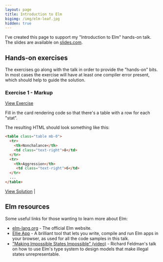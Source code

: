 ```yaml
---
layout: page
title: Introduction to Elm
bigimg: /img/elm-leaf.jpg
hidden: true
---
```


I've created this page to support my "Introduction to Elm" hands-on talk. The slides are available on [slides.com](http://slides.com/morcs/introduction-to-elm).

## Hands-on exercises

The exercises go along with the talk in order to provide the "hands-on" bits. In most cases the exercise will have at least one compiler error present, which should help to guide the solution.

### Exercise 1 - Markup

[View Exercise](https://ellie-app.com/mwRph7znwa1/2)

Fill in the card rendering code so that there's a table with a row for each "stat". 

The resulting HTML should look something like this:

```html
<table class="table mb-0">
  <tr>
    <th>Nonchalance</th>
    <td class="text-right">8</td>
  </tr>
  <tr>
    <th>Aggression</th>
     <td class="text-right">6</td>
  </tr>
  ...
</table>
```

[View Solution](https://ellie-app.com/mwRph7znwa1/1) |

## Elm resources

Some useful links for those wanting to learn more about Elm:

* [elm-lang.org](http://elm-lang.org/) - The official Elm website.
* [Ellie App](https://ellie-app.com/) - A brilliant tool that lets you write, compile and run Elm apps in your browser, as used for all the code samples in this talk.
* ["Making Impossible States Impossible" (video)](https://www.youtube.com/watch?v=IcgmSRJHu_8) - Richard Feldman's talk on how to use Elm's type system to design models that make illegal states unrepresentable.
